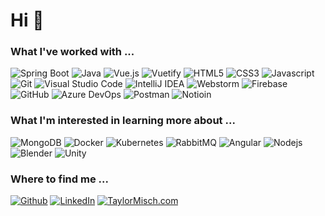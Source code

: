 <h1> Hi 👋  </h1>

<h3>What I've worked with ... </h3>

<p>
  <img alt="Spring Boot"src="https://img.shields.io/badge/Spring_Boot-F2F4F9?style=for-the-badge&logo=spring-boot" />
  <img alt="Java"src="https://img.shields.io/badge/Java-ED8B00?style=for-the-badge&logo=java&logoColor=white" />
  <img alt="Vue.js"src="https://img.shields.io/badge/Vue.js-35495E?style=for-the-badge&logo=vuedotjs&logoColor=4FC08D" />
  <img alt="Vuetify"src="https://img.shields.io/badge/Vuetify-1867C0?style=for-the-badge&logo=vuetify&logoColor=white" />
  <img alt="HTML5"src="https://img.shields.io/badge/HTML5-E34F26?style=for-the-badge&logo=html5&logoColor=white" />
  <img alt="CSS3"src="https://img.shields.io/badge/CSS3-1572B6?style=for-the-badge&logo=css3&logoColor=white" />
  <img alt="Javascript"src="https://img.shields.io/badge/JavaScript-323330?style=for-the-badge&logo=javascript&logoColor=F7DF1E" />
  <img alt="Git"src="https://img.shields.io/badge/Git-F05032?style=for-the-badge&logo=git&logoColor=white" />
  <img alt="Visual Studio Code"src="https://img.shields.io/badge/Visual_Studio_Code-0078D4?style=for-the-badge&logo=visual%20studio%20code&logoColor=white" />
  <img alt="IntelliJ IDEA"src="https://img.shields.io/badge/IntelliJIDEA-000000.svg?style=for-the-badge&logo=intellij-idea&logoColor=white" />
  <img alt="Webstorm"src="https://img.shields.io/badge/WebStorm-000000?style=for-the-badge&logo=WebStorm&logoColor=white" />
  <img alt="Firebase"src="https://img.shields.io/badge/firebase-ffca28?style=for-the-badge&logo=firebase&logoColor=black" />
  <img alt="GitHub" src="https://img.shields.io/badge/GitHub-100000?style=for-the-badge&logo=github&logoColor=white" />
  <img alt="Azure DevOps"src="https://img.shields.io/badge/Azure_DevOps-0078D7?style=for-the-badge&logo=azure-devops&logoColor=white" />
  <img alt="Postman" src="https://img.shields.io/badge/Postman-FF6C37?style=for-the-badge&logo=Postman&logoColor=white" />
  <img alt="Notioin" src="https://img.shields.io/badge/Notion-000000?style=for-the-badge&logo=notion&logoColor=white" />
</p>

<h3>What I'm interested in learning more about ... </h3>
<p>
  <img alt="MongoDB" src="https://img.shields.io/badge/MongoDB-4EA94B?style=for-the-badge&logo=mongodb&logoColor=white" />
  <img alt="Docker" src="https://img.shields.io/badge/Docker-2CA5E0?style=for-the-badge&logo=docker&logoColor=white" />
  <img alt="Kubernetes" src="https://img.shields.io/badge/kubernetes-326ce5.svg?&style=for-the-badge&logo=kubernetes&logoColor=white" />
  <img alt="RabbitMQ" src="https://img.shields.io/badge/rabbitmq-%23FF6600.svg?&style=for-the-badge&logo=rabbitmq&logoColor=white" />
  <img alt="Angular" src="https://img.shields.io/badge/Angular-DD0031?style=for-the-badge&logo=angular&logoColor=white" />
  <img alt="Nodejs" src="https://img.shields.io/badge/-Nodejs-43853d?style=for-the-badge&logo=Node.js&logoColor=white" />
  <img alt="Blender" src="https://img.shields.io/badge/blender-%23F5792A.svg?style=for-the-badge&logo=blender&logoColor=white" />
  <img alt="Unity" src="https://img.shields.io/badge/Unity-100000?style=for-the-badge&logo=unity&logoColor=white" />
</p>

<h3>Where to find me ...</h3>
<p>
    <a href="https://github.com/taylor-misch" target="_blank"><img alt="Github" src="https://img.shields.io/badge/GitHub-%2312100E.svg?&style=for-the-badge&logo=Github&logoColor=white" /></a> 
    <a href="https://www.linkedin.com/in/taylor-misch" target="_blank"><img alt="LinkedIn" src="https://img.shields.io/badge/linkedin-%230077B5.svg?&style=for-the-badge&logo=linkedin&logoColor=white" /></a> 
    <a href="https://taylormisch.com" target="_blank"><img alt="TaylorMisch.com" src="https://img.shields.io/badge/TaylorMisch.Com-5b5b5b.svg?&style=for-the-badge&logo=TV%20Time&logoColor=white" /></a>
</p>
<!--
**taylor-misch/taylor-misch** is a ✨ _special_ ✨ repository because its `README.md` (this file) appears on your GitHub profile.
